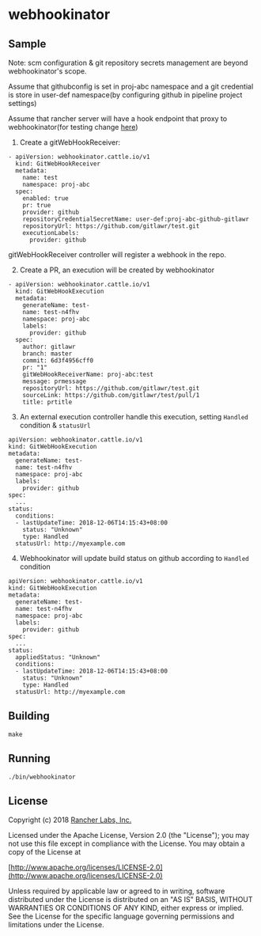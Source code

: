webhookinator
========

## Sample

Note: scm configuration & git repository secrets management are beyond webhookinator's scope.

Assume that githubconfig is set in proj-abc namespace and a git credential is store in user-def namespace(by configuring github in pipeline project settings)

Assume that rancher server will have a hook endpoint that proxy to webhookinator(for testing change [here](https://github.com/gitlawr/webhookinator/blob/prototype/pkg/utils/utils.go#L47))

1. Create a gitWebHookReceiver:
```
- apiVersion: webhookinator.cattle.io/v1
  kind: GitWebHookReceiver
  metadata:
    name: test
    namespace: proj-abc
  spec:
    enabled: true
    pr: true
    provider: github
    repositoryCredentialSecretName: user-def:proj-abc-github-gitlawr
    repositoryUrl: https://github.com/gitlawr/test.git
    executionLabels:
      provider: github
```
gitWebHookReceiver controller will register a webhook in the repo.

2. Create a PR, an execution will be created by webhookinator
```
- apiVersion: webhookinator.cattle.io/v1
  kind: GitWebHookExecution
  metadata:
    generateName: test-
    name: test-n4fhv
    namespace: proj-abc
    labels:
      provider: github
  spec:
    author: gitlawr
    branch: master
    commit: 6d3f4956cff0
    pr: "1"
    gitWebHookReceiverName: proj-abc:test
    message: prmessage
    repositoryUrl: https://github.com/gitlawr/test.git
    sourceLink: https://github.com/gitlawr/test/pull/1
    title: prtitle
```

3. An external execution controller handle this execution, setting `Handled` condition & `statusUrl`
```
apiVersion: webhookinator.cattle.io/v1
kind: GitWebHookExecution
metadata:
  generateName: test-
  name: test-n4fhv
  namespace: proj-abc
  labels:
    provider: github
spec:
  ...
status:
  conditions:
  - lastUpdateTime: 2018-12-06T14:15:43+08:00
    status: "Unknown"
    type: Handled
  statusUrl: http://myexample.com
```

4. Webhookinator will update build status on github according to `Handled` condition
```
apiVersion: webhookinator.cattle.io/v1
kind: GitWebHookExecution
metadata:
  generateName: test-
  name: test-n4fhv
  namespace: proj-abc
  labels:
    provider: github
spec:
  ...
status:
  appliedStatus: "Unknown"
  conditions:
  - lastUpdateTime: 2018-12-06T14:15:43+08:00
    status: "Unknown"
    type: Handled
  statusUrl: http://myexample.com
```

## Building

`make`


## Running

`./bin/webhookinator`

## License
Copyright (c) 2018 [Rancher Labs, Inc.](http://rancher.com)

Licensed under the Apache License, Version 2.0 (the "License");
you may not use this file except in compliance with the License.
You may obtain a copy of the License at

[http://www.apache.org/licenses/LICENSE-2.0](http://www.apache.org/licenses/LICENSE-2.0)

Unless required by applicable law or agreed to in writing, software
distributed under the License is distributed on an "AS IS" BASIS,
WITHOUT WARRANTIES OR CONDITIONS OF ANY KIND, either express or implied.
See the License for the specific language governing permissions and
limitations under the License.
